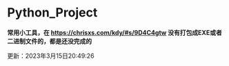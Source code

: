 # Python_Project
 **常用小工具，在 https://chrisxs.com/kdy/#s/9D4C4gtw 没有打包成EXE或者二进制文件的，都是还没完成的**

更新：2023年3月15日20:49:26